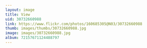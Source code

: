```yaml
---
layout: image
title: View
uid: 30732660988
link: https://www.flickr.com/photos/160685305@N03/30732660988
thumb: images/thumbs/30732660988.jpg
image: images/30732660988.jpg
album: 72157671124488797
---
```



